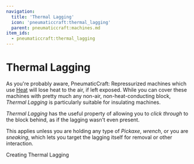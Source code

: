 ```yaml
---
navigation:
  title: 'Thermal Lagging'
  icon: 'pneumaticcraft:thermal_lagging'
  parent: pneumaticcraft:machines.md
item_ids:
  - pneumaticcraft:thermal_lagging
---
```


# Thermal Lagging

As you're probably aware, <Color id="dark_green">PneumaticCraft: Repressurized</Color> machines which use [Heat](../base_concepts/heat.md) will lose heat to the air, if left exposed. While you can cover these machines with pretty much any non-air, non-heat-conducting block, _Thermal Lagging_ is particularly suitable for insulating machines.

<ItemImage id="pneumaticcraft:thermal_lagging" />

_Thermal Lagging_ has the useful property of allowing you to _click through_ to the block behind, as if the lagging wasn't even present.

This applies unless you are holding any type of _Pickaxe_, _wrench_, or you are _sneaking_, which lets you target the lagging itself for removal or other interaction.

Creating Thermal Lagging

<Recipe id="pneumaticcraft:thermal_lagging" />
